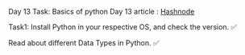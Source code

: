 Day 13 Task: Basics of python
Day 13 article : [Hashnode](https://sumitramchandra.hashnode.dev/python-basics)

Task1:
Install Python in your respective OS, and check the version. ✅

Read about different Data Types in Python. ✅
